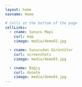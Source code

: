 ```yaml
---
layout: home
navname: Home

# Cells at the bottom of the page
cellLinks:
  - cname: Sunucu Mapi
    curl: map
    cimage: media/demo02.jpg

  - cname: Sunucudan Görüntüler
    curl: screenshots
    cimage: media/demo03.jpg

  - cname: Bağış
    curl: donate
    cimage: media/demo04.jpg
---
```

